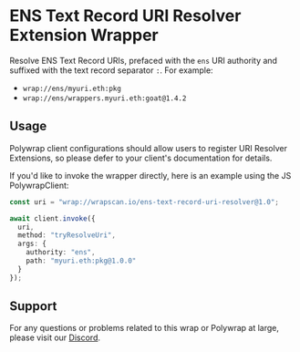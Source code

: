 # ENS Text Record URI Resolver Extension Wrapper
Resolve ENS Text Record URIs, prefaced with the `ens` URI authority and suffixed with the text record separator `:`. For example:
- `wrap://ens/myuri.eth:pkg`
- `wrap://ens/wrappers.myuri.eth:goat@1.4.2`

## Usage
Polywrap client configurations should allow users to register URI Resolver Extensions, so please defer to your client's documentation for details.

If you'd like to invoke the wrapper directly, here is an example using the JS PolywrapClient:
```typescript
const uri = "wrap://wrapscan.io/ens-text-record-uri-resolver@1.0";

await client.invoke({
  uri,
  method: "tryResolveUri",
  args: {
    authority: "ens",
    path: "myuri.eth:pkg@1.0.0"
  }
});
```

## Support

For any questions or problems related to this wrap or Polywrap at large, please visit our [Discord](https://discord.polywrap.io).
